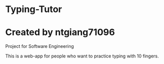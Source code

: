 # Typing-Tutor
# Created by ntgiang71096
Project for Software Engineering

This is a web-app for people who want to practice typing with 10 fingers.
